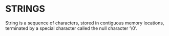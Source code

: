 # STRINGS
String is a sequence of characters, stored in contiguous memory locations, terminated by a special character called the null character ‘\0’. 
